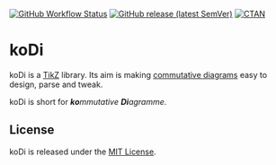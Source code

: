 [![GitHub Workflow Status][tests-shield]](tests-link)
[![GitHub release (latest SemVer)][release-shield]](release-link)
[![CTAN][ctan-shield]](ctan-link)

[tests-shield]: https://img.shields.io/github/workflow/status/paolobrasolin/kodi/Tests?label=Tests&logo=github
[tests-link]: https://github.com/paolobrasolin/kodi/actions?query=workflow%3ATests
[release-shield]: https://img.shields.io/github/v/release/paolobrasolin/kodi?label=Release&logo=github&sort=semver
[release-link]: https://github.com/paolobrasolin/kodi/releases
[ctan-shield]: https://img.shields.io/ctan/v/kodi?label=CTAN
[ctan-link]: https://ctan.org/pkg/kodi

# koDi

koDi is a [TikZ] library. Its aim is making [commutative diagrams] easy to design, parse and tweak.

[TikZ]: https://en.wikipedia.org/wiki/PGF/TikZ
[commutative diagrams]: https://en.wikipedia.org/wiki/Commutative_diagram

koDi is short for _**ko**mmutative **Di**agramme_.

## License

koDi is released under the [MIT License].

[MIT License]: https://opensource.org/licenses/MIT